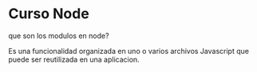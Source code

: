 # Curso Node

que son los modulos en node?

Es una funcionalidad organizada en uno o varios archivos Javascript que puede ser reutilizada en una aplicacion.